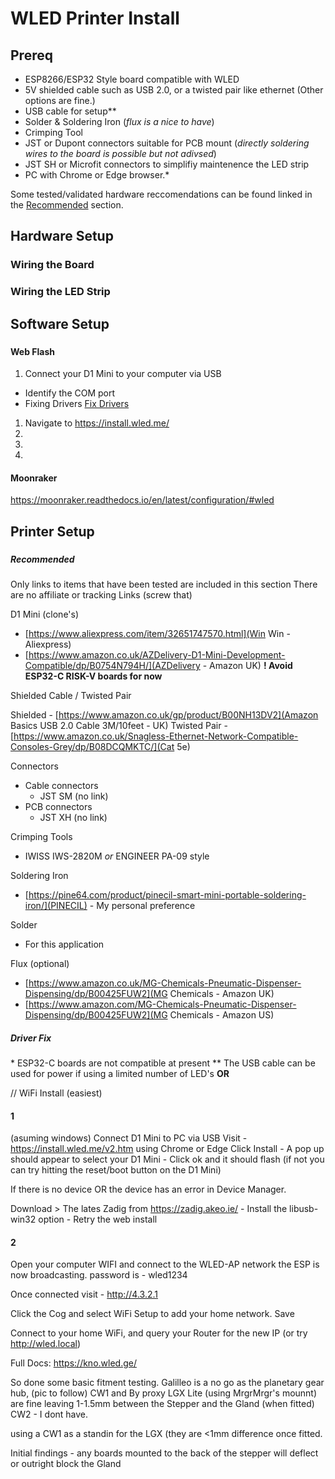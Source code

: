 # WLED Printer Install

## Prereq

 - ESP8266/ESP32 Style board compatible with WLED 
 - 5V shielded cable such as USB 2.0, or a twisted pair like ethernet (Other options are fine.)
 - USB cable for setup\*\*
 - Solder & Soldering Iron (*flux is a nice to have*)
 - Crimping Tool
 - JST or Dupont connectors suitable for PCB mount (*directly soldering wires to the board is possible but not adivsed*)
 - JST SH or Microfit connectors to simplifiy maintenence the LED strip
 - PC with Chrome or Edge browser.\*

Some tested/validated hardware reccomendations can be found linked in the [Recommended](#recommended) section.


## Hardware Setup

### Wiring the Board

### Wiring the LED Strip


  

## Software Setup
### 
#### Web Flash
1. Connect your D1 Mini to your computer via USB
  - Identify the COM port
  - Fixing Drivers [Fix Drivers](#driver-fix)
1. Navigate to https://install.wled.me/
1.
1.
1.

#### Moonraker 
https://moonraker.readthedocs.io/en/latest/configuration/#wled


### 

###




## Printer Setup
###

###

###




##### Recommended

Only links to items that have been tested are included in this section
There are no affiliate or tracking Links (screw that)

D1 Mini (clone's)
- [https://www.aliexpress.com/item/32651747570.html](Win Win - Aliexpress)
- [https://www.amazon.co.uk/AZDelivery-D1-Mini-Development-Compatible/dp/B0754N794H/](AZDelivery - Amazon UK)
**! Avoid ESP32-C RISK-V boards for now**

Shielded Cable / Twisted Pair

Shielded - [https://www.amazon.co.uk/gp/product/B00NH13DV2](Amazon Basics USB 2.0 Cable 3M/10feet - UK)
Twisted Pair -[https://www.amazon.co.uk/Snagless-Ethernet-Network-Compatible-Consoles-Grey/dp/B08DCQMKTC/](Cat 5e)



Connectors
- Cable connectors
  - JST SM (no link)
- PCB connectors
  - JST XH (no link) 


Crimping Tools
- IWISS IWS-2820M *or* ENGINEER PA-09 style 

Soldering Iron
- [https://pine64.com/product/pinecil-smart-mini-portable-soldering-iron/](PINECIL) - My personal preference 

Solder
- For this application 

Flux (optional)
- [https://www.amazon.co.uk/MG-Chemicals-Pneumatic-Dispenser-Dispensing/dp/B00425FUW2](MG Chemicals - Amazon UK)
- [https://www.amazon.com/MG-Chemicals-Pneumatic-Dispenser-Dispensing/dp/B00425FUW2](MG Chemicals - Amazon US)



##### Driver Fix



\* ESP32-C boards are not compatible at present
\*\* The USB cable can be used for power if using a limited number of LED's **OR** 


// WiFi Install (easiest)

#### 1
(asuming windows)
Connect D1 Mini to PC via USB 
Visit - https://install.wled.me/v2.htm  using Chrome or Edge 
Click Install - A pop up should appear to select your D1 Mini
    - Click ok and it should flash (if not you can try hitting the reset/boot button on the D1 Mini)

If there is no device OR the device has an error in Device Manager.

Download > The lates Zadig from https://zadig.akeo.ie/ 
    - Install the libusb-win32 option
    - Retry the web install

#### 2
Open your computer WIFI and connect to the WLED-AP network the ESP is now broadcasting.
 password is - wled1234

Once connected visit - http://4.3.2.1

Click the Cog and select WiFi Setup to add your home network.
Save

Connect to your home WiFi, and query your Router for the new IP (or try http://wled.local)


Full Docs: 
https://kno.wled.ge/


So done some basic fitment testing.
Galilleo is a no go as the planetary gear hub,  (pic to follow)
CW1 and By proxy LGX Lite (using MrgrMrgr's mounnt) are fine leaving 1-1.5mm between the Stepper and the Gland (when fitted)
CW2 - I dont have.



 using a CW1 as a standin for the LGX (they are <1mm difference once fitted.



Initial findings - any boards mounted to the back of the stepper will deflect or outright block the Gland